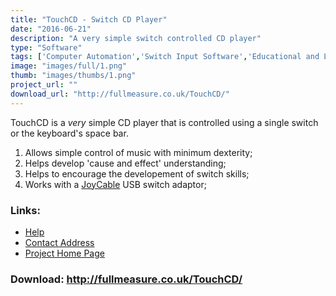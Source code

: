 ```yaml
---
title: "TouchCD - Switch CD Player"
date: "2016-06-21"
description: "A very simple switch controlled CD player"
type: "Software"
tags: ['Computer Automation','Switch Input Software','Educational and Learning','Other function','Learning and Education','Other need' ]
image: "images/full/1.png"
thumb: "images/thumbs/1.png"
project_url: ""
download_url: "http://fullmeasure.co.uk/TouchCD/"
---
```

TouchCD is a _very_ simple CD player that is controlled using a single switch or the keyboard's space bar.

1. Allows simple control of music with minimum dexterity;
2. Helps develop 'cause and effect' understanding;
3. Helps to encourage the developement of switch skills;
4. Works with a <a href="">JoyCable</a> USB switch adaptor;

### Links:
- <a href="http://www.oatsoft.org/Software/TouchCD/help">Help</a>
- <a href="mailto:touchcd@fullmeasure.co.uk">Contact Address</a>
- <a href="http://fullmeasure.co.uk/touchcd">Project Home Page</a>

### Download: http://fullmeasure.co.uk/TouchCD/ 